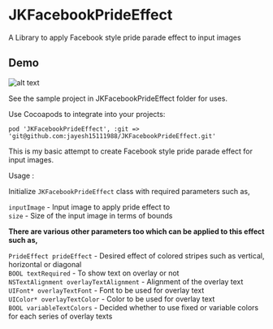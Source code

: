 # JKFacebookPrideEffect
A Library to apply Facebook style pride parade effect to input images
## Demo

![alt text][FacebookPrideEffectDemo]

See the sample project in JKFacebookPrideEffect folder for uses.

Use Cocoapods to integrate into your projects:

```pod 'JKFacebookPrideEffect', :git => 'git@github.com:jayesh15111988/JKFacebookPrideEffect.git'```

This is my basic attempt to create Facebook style pride parade effect for input images. 

Usage :

Initialize ```JKFacebookPrideEffect``` class with required parameters such as,

```inputImage``` - Input image to apply pride effect to   
```size``` - Size of the input image in terms of bounds

**There are various other parameters too which can be applied to this effect such as,**

```PrideEffect prideEffect``` - Desired effect of colored stripes such as vertical, horizontal or diagonal  
```BOOL textRequired``` - To show text on overlay or not   
```NSTextAlignment overlayTextAlignment``` - Alignment of the overlay text  
```UIFont* overlayTextFont``` - Font to be used for overlay text    
```UIColor* overlayTextColor``` -   Color to be used for overlay text   
```BOOL variableTextColors``` - Decided whether to use fixed or variable colors for each series of overlay texts

[FacebookPrideEffectDemo]: https://github.com/jayesh15111988/JKFacebookPrideEffect/blob/master/Demo/FacebookParadePrideEffectDemo.gif "Facebook Style Pride effect for images"
